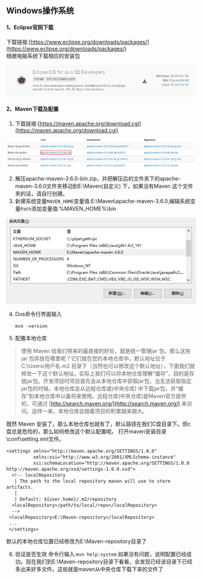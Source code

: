 Windows操作系统
---
#### 1、Eclipse官网下载
下载链接:[https://www.eclipse.org/downloads/packages/](https://www.eclipse.org/downloads/packages/)<br>
根据电脑系统下载相应的安装包

![Eclipse安装包](../images/Eclipse安装包.png)

#### 2、Maven下载及配置
1. 下载链接:[https://maven.apache.org/download.cgi](https://maven.apache.org/download.cgi)  

![Maven安装包](../images/Maven安装包.png)

2. 解压apache-maven-3.6.0-bin.zip，并把解压后的文件夹下的apache-maven-3.6.0文件夹移动到E:\Maven(自定义) 下，如果没有Maven 这个文件夹的话，请自行创建。  
3. 新建系统变量`MAVEN_HOME`变量值:E:\Maven\apache-maven-3.6.0,编辑系统变量`Path`添加变量值:%MAVEN_HOME%\bin  
 
![Maven环境变量](../images/Maven环境变量.png)

4. Dos命令行界面输入 

       mvn -version
5. 配置本地仓库 
>使用 Maven 给我们带来的最直接的好处，就是统一管理jar 包，那么这些 jar 包存放在哪里呢？它们就在您的本地仓库中，默认地址位于 C:\Users\用户名.m2 目录下（当然也可以修改这个默认地址），下面我们就修改一下这个默认地址。实际上我们可以将本地仓库理解“缓存”，目的是存放jar包。开发项目时项目首先会从本地仓库中获取jar包，当无法获取指定jar包的时候，本地仓库会从远程仓库或(中央仓库) 中下载jar包，并“缓存”到本地仓库中以备将来使用。远程仓库(中央仓库)是Maven官方提供的，可通过 [http://search.maven.org/](http://search.maven.org/) 来访问。这样一来，本地仓库会随着项目的积累越来越大。

既然 Maven 安装了，那么本地仓库也就有了，默认路径在我们C盘目录下。但c盘总是危险的，那么如何修改这个默认配置呢。 
打开maven安装目录\conf\setting.xml文件。
```
<settings xmlns="http://maven.apache.org/SETTINGS/1.0.0"
          xmlns:xsi="http://www.w3.org/2001/XMLSchema-instance"
          xsi:schemaLocation="http://maven.apache.org/SETTINGS/1.0.0 http://maven.apache.org/xsd/settings-1.0.0.xsd">
  <!-- localRepository
   | The path to the local repository maven will use to store artifacts.
   |
   | Default: ${user.home}/.m2/repository
  <localRepository>/path/to/local/repo</localRepository>
  -->
 <localRepository>E:\Maven-repository</localRepository>
 ...
 </settings>
```
默认的本地仓库位置已经修改为E:\Maven-repository目录了  

6. 验证是否生效 
命令行输入:`mvn help:system` 
如果没有问题，说明配置已经成功。现在我们到E:\Maven-repository目录下看看，会发现已经该目录下已经多出来好多文件。这些就是maven从中央仓库下载下来的文件了
